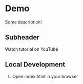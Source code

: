 # Demo 

Some description!

## Subheader 

Watch tutorial on YouTube

## Local Development

1. Open index.html in your browser